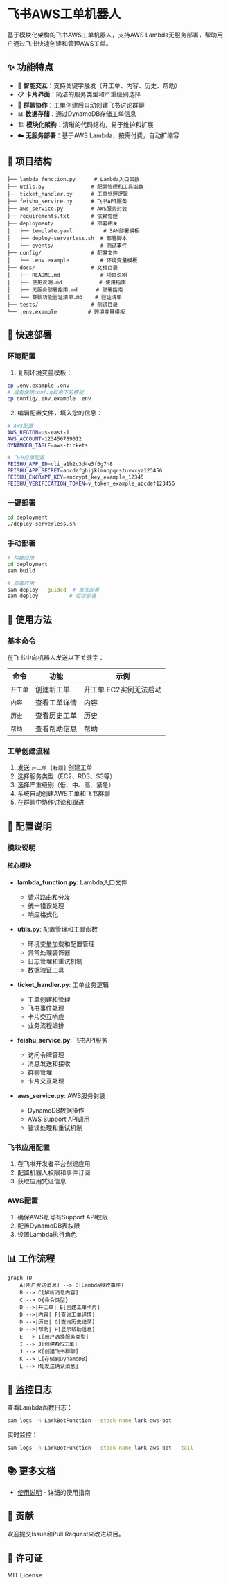 # 飞书AWS工单机器人

基于模块化架构的飞书AWS工单机器人，支持AWS Lambda无服务部署，帮助用户通过飞书快速创建和管理AWS工单。

## ✨ 功能特点

- 🤖 **智能交互**：支持关键字触发（开工单、内容、历史、帮助）
- 📋 **卡片界面**：简洁的服务类型和严重级别选择
- 💬 **群聊协作**：工单创建后自动创建飞书讨论群聊
- 📊 **数据存储**：通过DynamoDB存储工单信息
- 🏗️ **模块化架构**：清晰的代码结构，易于维护和扩展
- ☁️ **无服务部署**：基于AWS Lambda，按需付费，自动扩缩容

## 📁 项目结构

```
├── lambda_function.py      # Lambda入口函数
├── utils.py               # 配置管理和工具函数
├── ticket_handler.py      # 工单处理逻辑
├── feishu_service.py      # 飞书API服务
├── aws_service.py         # AWS服务封装
├── requirements.txt       # 依赖管理
├── deployment/            # 部署相关
│   ├── template.yaml          # SAM部署模板
│   ├── deploy-serverless.sh  # 部署脚本
│   └── events/               # 测试事件
├── config/                # 配置文件
│   └── .env.example          # 环境变量模板
├── docs/                  # 文档目录
│   ├── README.md             # 项目说明
│   ├── 使用说明.md            # 使用指南
│   ├── 无服务部署指南.md      # 部署指南
│   └── 群聊功能验证清单.md    # 验证清单
├── tests/                 # 测试目录
└── .env.example          # 环境变量模板
```

## 🚀 快速部署

### 环境配置

1. 复制环境变量模板：
```bash
cp .env.example .env
# 或者使用config目录下的模板
cp config/.env.example .env
```

2. 编辑配置文件，填入您的信息：
```bash
# AWS配置
AWS_REGION=us-east-1
AWS_ACCOUNT=123456789012
DYNAMODB_TABLE=aws-tickets

# 飞书应用配置
FEISHU_APP_ID=cli_a1b2c3d4e5f6g7h8
FEISHU_APP_SECRET=abcdefghijklmnopqrstuvwxyz123456
FEISHU_ENCRYPT_KEY=encrypt_key_example_12345
FEISHU_VERIFICATION_TOKEN=v_token_example_abcdef123456
```

### 一键部署

```bash
cd deployment
./deploy-serverless.sh
```

### 手动部署

```bash
# 构建应用
cd deployment
sam build

# 部署应用
sam deploy --guided  # 首次部署
sam deploy          # 后续部署
```

## 📖 使用方法

### 基本命令

在飞书中向机器人发送以下关键字：

| 命令 | 功能 | 示例 |
|------|------|------|
| `开工单` | 创建新工单 | 开工单 EC2实例无法启动 |
| `内容` | 查看工单详情 | 内容 |
| `历史` | 查看历史工单 | 历史 |
| `帮助` | 查看帮助信息 | 帮助 |

### 工单创建流程

1. 发送 `开工单 [标题]` 创建工单
2. 选择服务类型（EC2、RDS、S3等）
3. 选择严重级别（低、中、高、紧急）
4. 系统自动创建AWS工单和飞书群聊
5. 在群聊中协作讨论和跟进

## 🔧 配置说明

### 模块说明

#### 核心模块
- **lambda_function.py**: Lambda入口文件
  - 请求路由和分发
  - 统一错误处理
  - 响应格式化

- **utils.py**: 配置管理和工具函数
  - 环境变量加载和配置管理
  - 异常处理装饰器
  - 日志管理和重试机制
  - 数据验证工具

- **ticket_handler.py**: 工单业务逻辑
  - 工单创建和管理
  - 飞书事件处理
  - 卡片交互响应
  - 业务流程编排

- **feishu_service.py**: 飞书API服务
  - 访问令牌管理
  - 消息发送和接收
  - 群聊管理
  - 卡片交互处理

- **aws_service.py**: AWS服务封装
  - DynamoDB数据操作
  - AWS Support API调用
  - 错误处理和重试机制

### 飞书应用配置

1. 在飞书开发者平台创建应用
2. 配置机器人权限和事件订阅
3. 获取应用凭证信息

### AWS配置

1. 确保AWS账号有Support API权限
2. 配置DynamoDB表权限
3. 设置Lambda执行角色

## 📊 工作流程

```mermaid
graph TD
    A[用户发送消息] --> B[Lambda接收事件]
    B --> C[解析消息内容]
    C --> D{命令类型}
    D -->|开工单| E[创建工单卡片]
    D -->|内容| F[查询工单详情]
    D -->|历史| G[查询历史记录]
    D -->|帮助| H[显示帮助信息]
    E --> I[用户选择服务类型]
    I --> J[创建AWS工单]
    J --> K[创建飞书群聊]
    K --> L[存储到DynamoDB]
    L --> M[发送确认消息]
```

## 📝 监控日志

查看Lambda函数日志：
```bash
sam logs -n LarkBotFunction --stack-name lark-aws-bot
```

实时监控：
```bash
sam logs -n LarkBotFunction --stack-name lark-aws-bot --tail
```

## 📚 更多文档

- [使用说明](使用说明.md) - 详细的使用指南

## 🤝 贡献

欢迎提交Issue和Pull Request来改进项目。

## 📄 许可证

MIT License